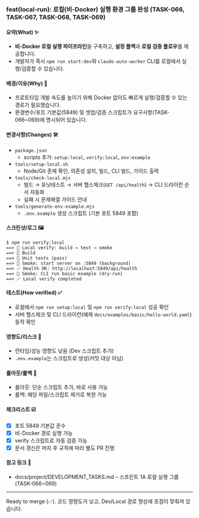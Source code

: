 ### feat(local-run): 로컬(비-Docker) 실행 환경 그룹 완성 (TASK-066, TASK-067, TASK-068, TASK-069)

#### 요약(What) ✨
- **비-Docker 로컬 실행 파이프라인**을 구축하고, **설정 폴백**과 **로컬 검증 플로우**를 제공합니다.
- 개발자가 즉시 `npm run start:dev`와 `claude-auto-worker` CLI를 로컬에서 실행/검증할 수 있습니다.

#### 배경/이유(Why) 🧭
- 프로토타입 개발 속도를 높이기 위해 Docker 없이도 빠르게 실행/검증할 수 있는 경로가 필요했습니다.
- 환경변수/포트 기본값(5849) 및 셋업/검증 스크립트가 요구사항(TASK-066~069)에 명시되어 있습니다.

#### 변경사항(Changes) 🛠️
- `package.json`
  - scripts 추가: `setup:local`, `verify:local`, `env:example`
- `tools/setup-local.sh`
  - Node/Git 존재 확인, 의존성 설치, 빌드, CLI 빌드, 가이드 출력
- `tools/check-local.mjs`
  - 빌드 → 유닛테스트 → 서버 헬스체크(`GET /api/health`) → CLI 드라이런 순서 자동화
  - 실패 시 문제해결 가이드 안내
- `tools/generate-env-example.mjs`
  - `.env.example` 생성 스크립트 (기본 포트 5849 포함)

#### 스크린샷/로그 🖼️
```
$ npm run verify:local
==> 🔎 Local verify: build → test → smoke
==> 🧱 Build
==> 🧪 Unit tests (pass)
==> 🚀 Smoke: start server on :5849 (background)
==> ✅ Health OK: http://localhost:5849/api/health
==> 🧪 Smoke: CLI run basic example (dry-run)
==> ✅ Local verify completed
```

#### 테스트(How verified) ✅
- 로컬에서 `npm run setup:local` 및 `npm run verify:local` 성공 확인
- 서버 헬스체크 및 CLI 드라이런(예제 `docs/examples/basic/hello-world.yaml`) 동작 확인

#### 영향도/리스크 🎯
- 런타임/성능 영향도 낮음 (Dev 스크립트 추가)
- `.env.example`는 스크립트로 생성(커밋 대상 아님)

#### 롤아웃/롤백 🚀
- 롤아웃: 단순 스크립트 추가, 바로 사용 가능
- 롤백: 해당 파일/스크립트 제거로 복원 가능

#### 체크리스트 ☑️
- [x] 포트 5849 기본값 준수
- [x] 비-Docker 경로 실행 가능
- [x] verify 스크립트로 자동 검증 가능
- [x] 문서 갱신은 머지 후 규칙에 따라 별도 PR 진행

#### 참고 링크 🔗
- docs/project/DEVELOPMENT_TASKS.md – 스프린트 1A 로컬 실행 그룹 (TASK-066~069)

---

Ready to merge (✅). 코드 영향도가 낮고, Dev/Local 경로 향상에 초점이 맞춰져 있습니다.

